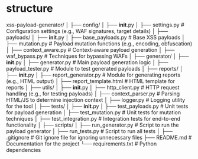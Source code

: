 # structure

xss-payload-generator/
│
├── config/
│   ├── __init__.py
│   ├── settings.py            # Configuration settings (e.g., WAF signatures, target details)
│
├── payloads/
│   ├── __init__.py
│   ├── base_payloads.py        # Base XSS payloads
│   ├── mutation.py             # Payload mutation functions (e.g., encoding, obfuscation)
│   ├── context_aware.py        # Context-aware payload generation
│   ├── waf_bypass.py           # Techniques for bypassing WAFs
│
├── generator/
│   ├── __init__.py
│   ├── generator.py            # Main payload generation logic
│   ├── payload_tester.py       # Module to test generated payloads
│
├── reports/
│   ├── __init__.py
│   ├── report_generator.py     # Module for generating reports (e.g., HTML output)
│   ├── report_template.html    # HTML template for reports
│
├── utils/
│   ├── __init__.py
│   ├── http_client.py          # HTTP request handling (e.g., for testing payloads)
│   ├── context_parser.py       # Parsing HTML/JS to determine injection context
│   ├── logger.py               # Logging utility for the tool
│
├── tests/
│   ├── __init__.py
│   ├── test_payloads.py        # Unit tests for payload generation
│   ├── test_mutation.py        # Unit tests for mutation techniques
│   ├── test_integration.py     # Integration tests for end-to-end functionality
│
├── scripts/
│   ├── run_generator.py        # Script to run the payload generator
│   ├── run_tests.py            # Script to run all tests
│
├── .gitignore                  # Git ignore file for ignoring unnecessary files
├── README.md                   # Documentation for the project
└── requirements.txt            # Python dependencies
